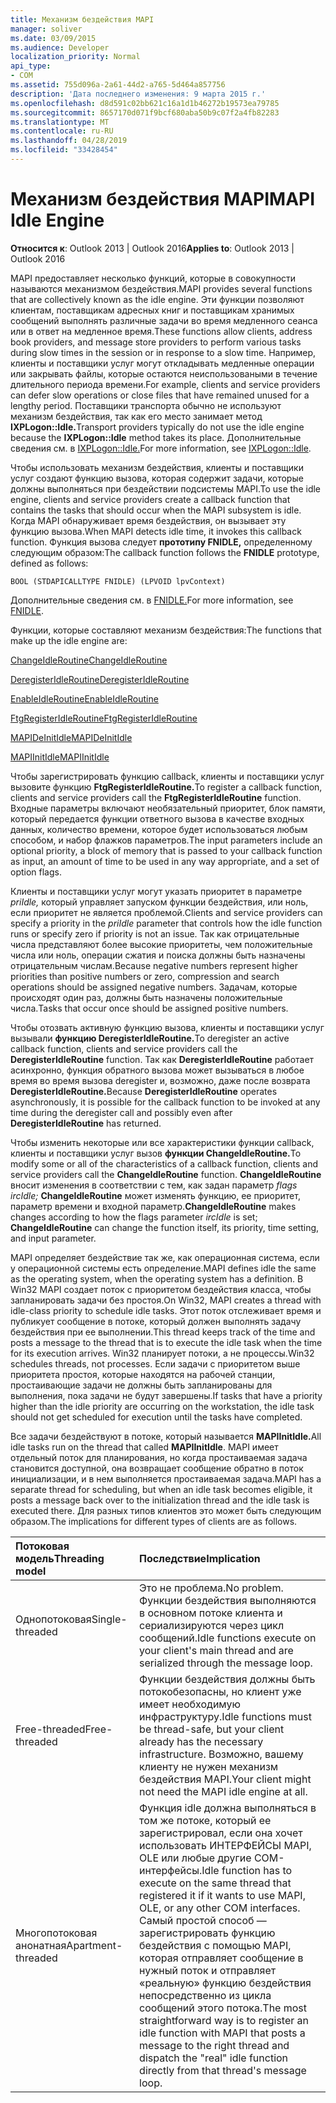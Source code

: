 ```yaml
---
title: Механизм бездействия MAPI
manager: soliver
ms.date: 03/09/2015
ms.audience: Developer
localization_priority: Normal
api_type:
- COM
ms.assetid: 755d096a-2a61-44d2-a765-5d464a857756
description: 'Дата последнего изменения: 9 марта 2015 г.'
ms.openlocfilehash: d8d591c02bb621c16a1d1b46272b19573ea79785
ms.sourcegitcommit: 8657170d071f9bcf680aba50b9c07f2a4fb82283
ms.translationtype: MT
ms.contentlocale: ru-RU
ms.lasthandoff: 04/28/2019
ms.locfileid: "33428454"
---
```

# <a name="mapi-idle-engine"></a><span data-ttu-id="47d5d-103">Механизм бездействия MAPI</span><span class="sxs-lookup"><span data-stu-id="47d5d-103">MAPI Idle Engine</span></span>

  
  
<span data-ttu-id="47d5d-104">**Относится к**: Outlook 2013 | Outlook 2016</span><span class="sxs-lookup"><span data-stu-id="47d5d-104">**Applies to**: Outlook 2013 | Outlook 2016</span></span> 
  
<span data-ttu-id="47d5d-105">MAPI предоставляет несколько функций, которые в совокупности называются механизмом бездействия.</span><span class="sxs-lookup"><span data-stu-id="47d5d-105">MAPI provides several functions that are collectively known as the idle engine.</span></span> <span data-ttu-id="47d5d-106">Эти функции позволяют клиентам, поставщикам адресных книг и поставщикам хранимых сообщений выполнять различные задачи во время медленного сеанса или в ответ на медленное время.</span><span class="sxs-lookup"><span data-stu-id="47d5d-106">These functions allow clients, address book providers, and message store providers to perform various tasks during slow times in the session or in response to a slow time.</span></span> <span data-ttu-id="47d5d-107">Например, клиенты и поставщики услуг могут откладывать медленные операции или закрывать файлы, которые остаются неиспользоваными в течение длительного периода времени.</span><span class="sxs-lookup"><span data-stu-id="47d5d-107">For example, clients and service providers can defer slow operations or close files that have remained unused for a lengthy period.</span></span> <span data-ttu-id="47d5d-108">Поставщики транспорта обычно не используют механизм бездействия, так как его место занимает метод **IXPLogon::Idle.**</span><span class="sxs-lookup"><span data-stu-id="47d5d-108">Transport providers typically do not use the idle engine because the **IXPLogon::Idle** method takes its place.</span></span> <span data-ttu-id="47d5d-109">Дополнительные сведения см. в [IXPLogon::Idle.](ixplogon-idle.md)</span><span class="sxs-lookup"><span data-stu-id="47d5d-109">For more information, see [IXPLogon::Idle](ixplogon-idle.md).</span></span>
  
<span data-ttu-id="47d5d-110">Чтобы использовать механизм бездействия, клиенты и поставщики услуг создают функцию вызова, которая содержит задачи, которые должны выполняться при бездействии подсистемы MAPI.</span><span class="sxs-lookup"><span data-stu-id="47d5d-110">To use the idle engine, clients and service providers create a callback function that contains the tasks that should occur when the MAPI subsystem is idle.</span></span> <span data-ttu-id="47d5d-111">Когда MAPI обнаруживает время бездействия, он вызывает эту функцию вызова.</span><span class="sxs-lookup"><span data-stu-id="47d5d-111">When MAPI detects idle time, it invokes this callback function.</span></span> <span data-ttu-id="47d5d-112">Функция вызова следует **прототипу FNIDLE,** определенному следующим образом:</span><span class="sxs-lookup"><span data-stu-id="47d5d-112">The callback function follows the **FNIDLE** prototype, defined as follows:</span></span> 
  
 `BOOL (STDAPICALLTYPE FNIDLE) (LPVOID lpvContext)`
  
<span data-ttu-id="47d5d-113">Дополнительные сведения см. в [FNIDLE.](fnidle.md)</span><span class="sxs-lookup"><span data-stu-id="47d5d-113">For more information, see [FNIDLE](fnidle.md).</span></span>
  
<span data-ttu-id="47d5d-114">Функции, которые составляют механизм бездействия:</span><span class="sxs-lookup"><span data-stu-id="47d5d-114">The functions that make up the idle engine are:</span></span>
  
[<span data-ttu-id="47d5d-115">ChangeIdleRoutine</span><span class="sxs-lookup"><span data-stu-id="47d5d-115">ChangeIdleRoutine</span></span>](changeidleroutine.md)
  
[<span data-ttu-id="47d5d-116">DeregisterIdleRoutine</span><span class="sxs-lookup"><span data-stu-id="47d5d-116">DeregisterIdleRoutine</span></span>](deregisteridleroutine.md)
  
[<span data-ttu-id="47d5d-117">EnableIdleRoutine</span><span class="sxs-lookup"><span data-stu-id="47d5d-117">EnableIdleRoutine</span></span>](enableidleroutine.md)
  
[<span data-ttu-id="47d5d-118">FtgRegisterIdleRoutine</span><span class="sxs-lookup"><span data-stu-id="47d5d-118">FtgRegisterIdleRoutine</span></span>](ftgregisteridleroutine.md)
  
[<span data-ttu-id="47d5d-119">MAPIDeInitIdle</span><span class="sxs-lookup"><span data-stu-id="47d5d-119">MAPIDeInitIdle</span></span>](mapideinitidle.md)
  
[<span data-ttu-id="47d5d-120">MAPIInitIdle</span><span class="sxs-lookup"><span data-stu-id="47d5d-120">MAPIInitIdle</span></span>](mapiinitidle.md)
  
<span data-ttu-id="47d5d-121">Чтобы зарегистрировать функцию callback, клиенты и поставщики услуг вызовите функцию **FtgRegisterIdleRoutine.**</span><span class="sxs-lookup"><span data-stu-id="47d5d-121">To register a callback function, clients and service providers call the **FtgRegisterIdleRoutine** function.</span></span> <span data-ttu-id="47d5d-122">Входные параметры включают необязательный приоритет, блок памяти, который передается функции ответного вызова в качестве входных данных, количество времени, которое будет использоваться любым способом, и набор флажков параметров.</span><span class="sxs-lookup"><span data-stu-id="47d5d-122">The input parameters include an optional priority, a block of memory that is passed to your callback function as input, an amount of time to be used in any way appropriate, and a set of option flags.</span></span> 
  
<span data-ttu-id="47d5d-123">Клиенты и поставщики услуг могут указать приоритет в параметре  _priIdle,_ который управляет запуском функции бездействия, или ноль, если приоритет не является проблемой.</span><span class="sxs-lookup"><span data-stu-id="47d5d-123">Clients and service providers can specify a priority in the  _priIdle_ parameter that controls how the idle function runs or specify zero if priority is not an issue.</span></span> <span data-ttu-id="47d5d-124">Так как отрицательные числа представляют более высокие приоритеты, чем положительные числа или ноль, операции сжатия и поиска должны быть назначены отрицательным числам.</span><span class="sxs-lookup"><span data-stu-id="47d5d-124">Because negative numbers represent higher priorities than positive numbers or zero, compression and search operations should be assigned negative numbers.</span></span> <span data-ttu-id="47d5d-125">Задачам, которые происходят один раз, должны быть назначены положительные числа.</span><span class="sxs-lookup"><span data-stu-id="47d5d-125">Tasks that occur once should be assigned positive numbers.</span></span> 
  
<span data-ttu-id="47d5d-126">Чтобы отозвать активную функцию вызова, клиенты и поставщики услуг вызывали **функцию DeregisterIdleRoutine.**</span><span class="sxs-lookup"><span data-stu-id="47d5d-126">To deregister an active callback function, clients and service providers call the **DeregisterIdleRoutine** function.</span></span> <span data-ttu-id="47d5d-127">Так как **DeregisterIdleRoutine** работает асинхронно, функция обратного вызова может вызываться в любое время во время вызова deregister и, возможно, даже после возврата **DeregisterIdleRoutine.**</span><span class="sxs-lookup"><span data-stu-id="47d5d-127">Because **DeregisterIdleRoutine** operates asynchronously, it is possible for the callback function to be invoked at any time during the deregister call and possibly even after **DeregisterIdleRoutine** has returned.</span></span> 
  
<span data-ttu-id="47d5d-128">Чтобы изменить некоторые или все характеристики функции callback, клиенты и поставщики услуг вызов **функции ChangeIdleRoutine.**</span><span class="sxs-lookup"><span data-stu-id="47d5d-128">To modify some or all of the characteristics of a callback function, clients and service providers call the **ChangeIdleRoutine** function.</span></span> <span data-ttu-id="47d5d-129">**ChangeIdleRoutine** вносит изменения в соответствии с тем, как задан параметр  _flags ircIdle;_ **ChangeIdleRoutine** может изменять функцию, ее приоритет, параметр времени и входной параметр.</span><span class="sxs-lookup"><span data-stu-id="47d5d-129">**ChangeIdleRoutine** makes changes according to how the flags parameter  _ircIdle_ is set; **ChangeIdleRoutine** can change the function itself, its priority, time setting, and input parameter.</span></span> 
  
<span data-ttu-id="47d5d-130">MAPI определяет бездействие так же, как операционная система, если у операционной системы есть определение.</span><span class="sxs-lookup"><span data-stu-id="47d5d-130">MAPI defines idle the same as the operating system, when the operating system has a definition.</span></span> <span data-ttu-id="47d5d-131">В Win32 MAPI создает поток с приоритетом бездействия класса, чтобы запланировать задачи без простоя.</span><span class="sxs-lookup"><span data-stu-id="47d5d-131">On Win32, MAPI creates a thread with idle-class priority to schedule idle tasks.</span></span> <span data-ttu-id="47d5d-132">Этот поток отслеживает время и публикует сообщение в потоке, который должен выполнять задачу бездействия при ее выполнении.</span><span class="sxs-lookup"><span data-stu-id="47d5d-132">This thread keeps track of the time and posts a message to the thread that is to execute the idle task when the time for its execution arrives.</span></span> <span data-ttu-id="47d5d-133">Win32 планирует потоки, а не процессы.</span><span class="sxs-lookup"><span data-stu-id="47d5d-133">Win32 schedules threads, not processes.</span></span> <span data-ttu-id="47d5d-134">Если задачи с приоритетом выше приоритета простоя, которые находятся на рабочей станции, простаивающие задачи не должны быть запланированы для выполнения, пока задачи не будут завершены.</span><span class="sxs-lookup"><span data-stu-id="47d5d-134">If tasks that have a priority higher than the idle priority are occurring on the workstation, the idle task should not get scheduled for execution until the tasks have completed.</span></span> 
  
<span data-ttu-id="47d5d-135">Все задачи бездействуют в потоке, который называется **MAPIInitIdle.**</span><span class="sxs-lookup"><span data-stu-id="47d5d-135">All idle tasks run on the thread that called **MAPIInitIdle**.</span></span> <span data-ttu-id="47d5d-136">MAPI имеет отдельный поток для планирования, но когда простаиваемая задача становится доступной, она возвращает сообщение обратно в поток инициализации, и в нем выполняется простаиваемая задача.</span><span class="sxs-lookup"><span data-stu-id="47d5d-136">MAPI has a separate thread for scheduling, but when an idle task becomes eligible, it posts a message back over to the initialization thread and the idle task is executed there.</span></span> <span data-ttu-id="47d5d-137">Для разных типов клиентов это может быть следующим образом.</span><span class="sxs-lookup"><span data-stu-id="47d5d-137">The implications for different types of clients are as follows.</span></span>
  
|<span data-ttu-id="47d5d-138">**Потоковая модель**</span><span class="sxs-lookup"><span data-stu-id="47d5d-138">**Threading model**</span></span>|<span data-ttu-id="47d5d-139">**Последствие**</span><span class="sxs-lookup"><span data-stu-id="47d5d-139">**Implication**</span></span>|
|:-----|:-----|
|<span data-ttu-id="47d5d-140">Однопотоковая</span><span class="sxs-lookup"><span data-stu-id="47d5d-140">Single-threaded</span></span>  <br/> |<span data-ttu-id="47d5d-141">Это не проблема.</span><span class="sxs-lookup"><span data-stu-id="47d5d-141">No problem.</span></span> <span data-ttu-id="47d5d-142">Функции бездействия выполняются в основном потоке клиента и сериализируются через цикл сообщений.</span><span class="sxs-lookup"><span data-stu-id="47d5d-142">Idle functions execute on your client's main thread and are serialized through the message loop.</span></span>  <br/> |
|<span data-ttu-id="47d5d-143">Free-threaded</span><span class="sxs-lookup"><span data-stu-id="47d5d-143">Free-threaded</span></span>  <br/> |<span data-ttu-id="47d5d-144">Функции бездействия должны быть потокобезопасны, но клиент уже имеет необходимую инфраструктуру.</span><span class="sxs-lookup"><span data-stu-id="47d5d-144">Idle functions must be thread-safe, but your client already has the necessary infrastructure.</span></span> <span data-ttu-id="47d5d-145">Возможно, вашему клиенту не нужен механизм бездействия MAPI.</span><span class="sxs-lookup"><span data-stu-id="47d5d-145">Your client might not need the MAPI idle engine at all.</span></span>  <br/> |
|<span data-ttu-id="47d5d-146">Многопотоковая анонатная</span><span class="sxs-lookup"><span data-stu-id="47d5d-146">Apartment-threaded</span></span>  <br/> |<span data-ttu-id="47d5d-147">Функция idle должна выполняться в том же потоке, который ее зарегистрировал, если она хочет использовать ИНТЕРФЕЙСЫ MAPI, OLE или любые другие COM-интерфейсы.</span><span class="sxs-lookup"><span data-stu-id="47d5d-147">Idle function has to execute on the same thread that registered it if it wants to use MAPI, OLE, or any other COM interfaces.</span></span> <span data-ttu-id="47d5d-148">Самый простой способ — зарегистрировать функцию бездействия с помощью MAPI, которая отправляет сообщение в нужный поток и отправляет «реальную» функцию бездействия непосредственно из цикла сообщений этого потока.</span><span class="sxs-lookup"><span data-stu-id="47d5d-148">The most straightforward way is to register an idle function with MAPI that posts a message to the right thread and dispatch the "real" idle function directly from that thread's message loop.</span></span>  <br/> |
   

